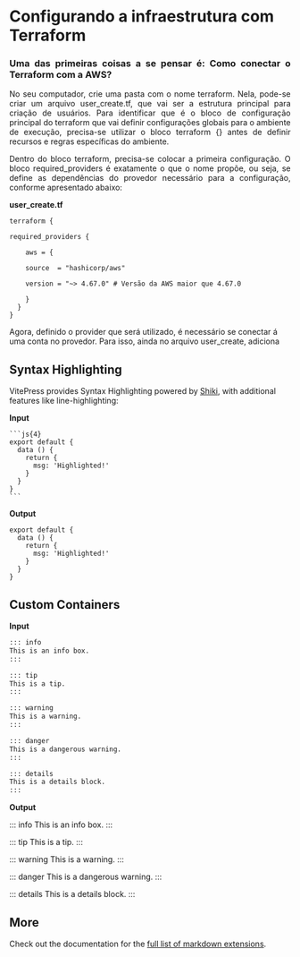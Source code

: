 # Configurando a infraestrutura com Terraform

<div style = "text-align: justify">

### Uma das primeiras coisas a se pensar é: Como conectar o Terraform com a AWS?

No seu computador, crie uma pasta com o nome terraform. Nela, pode-se criar um arquivo user_create.tf, que vai ser a estrutura principal para criação de usuários. Para identificar que é o bloco de configuração principal do terraform que vai definir configurações globais para o ambiente de execução, precisa-se utilizar o bloco terraform {} antes de definir recursos e regras específicas do ambiente.

Dentro do bloco terraform, precisa-se colocar a primeira configuração. O bloco required_providers é exatamente o que o nome propõe, ou seja, se define as dependências do provedor necessário para a configuração, conforme apresentado abaixo:

**user_create.tf**
```hcl
terraform {

required_providers {

    aws = {

    source  = "hashicorp/aws" 

    version = "~> 4.67.0" # Versão da AWS maior que 4.67.0

    }
  }
}
```

</div>

Agora, definido o provider que será utilizado, é necessário se conectar á uma conta no provedor. Para isso, ainda no arquivo user_create, adiciona 


## Syntax Highlighting

VitePress provides Syntax Highlighting powered by [Shiki](https://github.com/shikijs/shiki), with additional features like line-highlighting:

**Input**

````
```js{4}
export default {
  data () {
    return {
      msg: 'Highlighted!'
    }
  }
}
```
````

**Output**

```js{4}
export default {
  data () {
    return {
      msg: 'Highlighted!'
    }
  }
}
```

## Custom Containers

**Input**

```md
::: info
This is an info box.
:::

::: tip
This is a tip.
:::

::: warning
This is a warning.
:::

::: danger
This is a dangerous warning.
:::

::: details
This is a details block.
:::
```

**Output**

::: info
This is an info box.
:::

::: tip
This is a tip.
:::

::: warning
This is a warning.
:::

::: danger
This is a dangerous warning.
:::

::: details
This is a details block.
:::

## More

Check out the documentation for the [full list of markdown extensions](https://vitepress.dev/guide/markdown).
